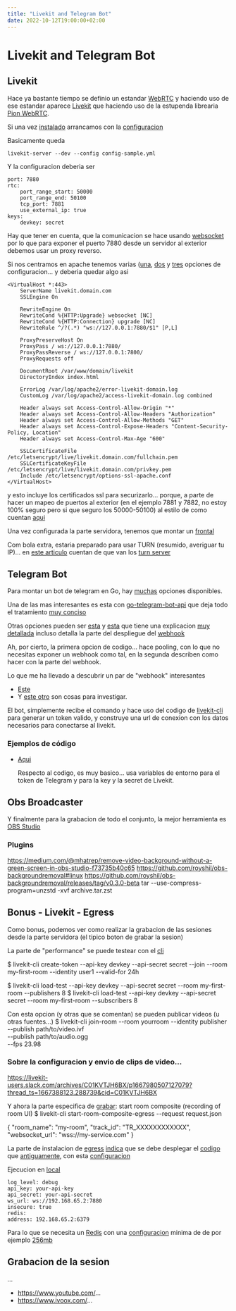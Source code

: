 ```yaml
---
title: "Livekit and Telegram Bot"
date: 2022-10-12T19:00:00+02:00
---
```


# Livekit and Telegram Bot

## Livekit

Hace ya bastante tiempo se definio un estandar [WebRTC](https://webrtc.org/) y haciendo uso de ese estandar aparece [Livekit](https://docs.livekit.io/guides/how-it-works/) que haciendo uso de la estupenda librearia [Pion WebRTC](https://github.com/pion/webrtc).

Si una vez [instalado](https://docs.livekit.io/guides/getting-started/) arrancamos con la [configuracion](https://docs.livekit.io/deploy/)

Basicamente queda

    livekit-server --dev --config config-sample.yml

Y la configuracion deberia ser

    port: 7880
    rtc:
        port_range_start: 50000
        port_range_end: 50100
        tcp_port: 7881
        use_external_ip: true
    keys:
        devkey: secret

Hay que tener en cuenta, que la comunicacion se hace usando [websocket](https://blog.friendsofgo.tech/posts/introduccion-a-los-websockets-en-go/) por lo que para exponer el puerto 7880 desde un servidor al exterior debemos usar un proxy reverso.

Si nos centramos en apache tenemos varias ([una](https://www.serverlab.ca/tutorials/linux/web-servers-linux/how-to-reverse-proxy-websockets-with-apache-2-4/), [dos](https://kevingimbel.de/blog/2021/06/proxy-websocket-connections-with-apache2/) y [tres](https://gist.github.com/mortenege/91ec6fe02dca6f736303a00f8cea2731) opciones de configuracion... y deberia quedar algo asi

    <VirtualHost *:443>
        ServerName livekit.domain.com
        SSLEngine On

        RewriteEngine On
        RewriteCond %{HTTP:Upgrade} websocket [NC]
        RewriteCond %{HTTP:Connection} upgrade [NC]
        RewriteRule ^/?(.*) "ws://127.0.0.1:7880/$1" [P,L]

        ProxyPreserveHost On
        ProxyPass / ws://127.0.0.1:7880/
        ProxyPassReverse / ws://127.0.0.1:7800/
        ProxyRequests off

        DocumentRoot /var/www/domain/livekit
        DirectoryIndex index.html

        ErrorLog /var/log/apache2/error-livekit-domain.log
        CustomLog /var/log/apache2/access-livekit-domain.log combined

        Header always set Access-Control-Allow-Origin "*"
        Header always set Access-Control-Allow-Headers "Authorization"
        Header always set Access-Control-Allow-Methods "GET"
        Header always set Access-Control-Expose-Headers "Content-Security-Policy, Location"
        Header always set Access-Control-Max-Age "600"

        SSLCertificateFile /etc/letsencrypt/live/livekit.domain.com/fullchain.pem
        SSLCertificateKeyFile /etc/letsencrypt/live/livekit.domain.com/privkey.pem
        Include /etc/letsencrypt/options-ssl-apache.conf
    </VirtualHost>

y esto incluye los certificados ssl para securizarlo... porque, a parte de hacer un mapeo de puertos al exterior (en el ejemplo 7881 y 7882, no estoy 100% seguro pero si que seguro los 50000-50100) al estilo de como cuentan [aqui](https://docs.livekit.io/deploy/ports-firewall/#firewall)

Una vez configurada la parte servidora, tenemos que montar un [frontal](https://github.com/livekit/livekit-react/tree/master/example)

Com bola extra, estaria preparado para usar TURN (resumido, averiguar tu IP)... en [este articulo](https://bloggeek.me/webrtc-turn/) cuentan de que van los [turn server](https://webrtc.org/getting-started/turn-server)

## Telegram Bot

Para montar un bot de telegram en Go, hay [muchas](https://core.telegram.org/bots/samples#go) opciones disponibles.

Una de las mas interesantes es esta con [go-telegram-bot-api](https://go-telegram-bot-api.dev/) que deja todo el tratamiento [muy conciso](https://github.com/go-telegram-bot-api/telegram-bot-api#example)

Otras opciones pueden ser [esta](https://github.com/tucnak/telebot) y [esta](https://github.com/fpaupier/telegrap) que tiene una explicacion [muy detallada](https://medium.com/swlh/build-a-telegram-bot-in-go-in-9-minutes-e06ad38acef1) incluso detalla la parte del despliegue del [webhook](https://core.telegram.org/bots/webhooks#the-longer-version)

Ah, por cierto, la primera opcion de codigo... hace pooling, con lo que no necesitas exponer un webhook como tal, en la segunda describen como hacer con la parte del webhook.

Lo que me ha llevado a descubrir un par de "webhook" interesantes
* [Este](https://github.com/voxpupuli/webhook-go)
* Y [este otro](https://httpd.apache.org/docs/2.4/developer/hooks.html)
son cosas para investigar.

El bot, simplemente recibe el comando y hace uso del codigo de [livekit-cli](https://github.com/livekit/livekit-cli) para generar un token valido, y construye una url de conexion con los datos necesarios para conectarse al livekit.

### Ejemplos de código 
- [Aqui](https://github.com/equilibristofgo/sandbox/tree/main/08_telegram/README.md)

    Respecto al codigo, es muy basico... usa variables de entorno para el token de Telegram y para la key y la secret de Livekit.

## Obs Broadcaster
Y finalmente para la grabacion de todo el conjunto, la mejor herramienta es [OBS Studio](https://obsproject.com/)

### Plugins
https://medium.com/@mhatrep/remove-video-background-without-a-green-screen-in-obs-studio-f73735b40c65
https://github.com/royshil/obs-backgroundremoval#linux
https://github.com/royshil/obs-backgroundremoval/releases/tag/v0.3.0-beta
    tar --use-compress-program=unzstd -xvf archive.tar.zst

## Bonus - Livekit - Egress
Como bonus, podemos ver como realizar la grabacion de las sesiones desde la parte servidora (el tipico boton de grabar la sesion)

La parte de "performance" se puede testear con el [cli](https://github.com/livekit/livekit-cli)

$ livekit-cli create-token --api-key devkey --api-secret secret --join --room my-first-room --identity user1 --valid-for 24h

$ livekit-cli load-test --api-key devkey --api-secret secret --room my-first-room --publishers 8
$ livekit-cli load-test --api-key devkey --api-secret secret --room my-first-room --subscribers 8

Con esta opcion (y otras que se comentan) se pueden publicar videos (u otras fuentes...)
$ livekit-cli join-room --room yourroom --identity publisher \
  --publish path/to/video.ivf \
  --publish path/to/audio.ogg \
  --fps 23.98


### Sobre la configuracion y envio de clips de video...
https://livekit-users.slack.com/archives/C01KVTJH6BX/p1667980507127079?thread_ts=1667388123.288739&cid=C01KVTJH6BX


Y ahora la parte especifica de [grabar](https://github.com/livekit/livekit-cli#recording--egress): start room composite (recording of room UI)
$ livekit-cli start-room-composite-egress --request request.json

{
  "room_name": "my-room",
  "track_id": "TR_XXXXXXXXXXXX",
  "websocket_url": "wss://my-service.com"
}

La parte de instalacion de [egress](https://docs.livekit.io/guides/egress/) [indica](https://docs.livekit.io/deploy/egress/) que se debe desplegar el [codigo](https://github.com/livekit/egress) que [antiguamente](https://github.com/livekit/livekit-recorder), con esta [configuracion](https://github.com/livekit/egress/blob/main/test/config-sample.yaml)

Ejecucion en [local](https://docs.livekit.io/deploy/egress/#running-locally)

    log_level: debug
    api_key: your-api-key
    api_secret: your-api-secret
    ws_url: ws://192.168.65.2:7880
    insecure: true
    redis:
    address: 192.168.65.2:6379

Para lo que se necesita un [Redis](https://redis.io/docs/getting-started/installation/install-redis-on-linux/) con una [configuracion](https://redis.io/docs/manual/config/) minima de de por ejemplo [256mb](https://blog.armesto.net/limitar-memoria-maxima-de-redis/)

## Grabacion de la sesion
...
- https://www.youtube.com/...
- https://www.ivoox.com/...